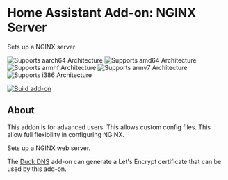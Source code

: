 # Home Assistant Add-on: NGINX Server

Sets up a NGINX server

![Supports aarch64 Architecture][aarch64-shield] ![Supports amd64 Architecture][amd64-shield] ![Supports armhf Architecture][armhf-shield] ![Supports armv7 Architecture][armv7-shield] ![Supports i386 Architecture][i386-shield]

[![Build add-on](https://github.com/bogusfocused/home-assistant-addons/actions/workflows/builder.yml/badge.svg)](https://github.com/bogusfocused/home-assistant-addons/actions/workflows/builder.yml)

## About

This addon is for advanced users. This allows custom config files. This allow full flexibility in configuring NGINX.

Sets up a NGINX web server.

The [Duck DNS](https://github.com/home-assistant/hassio-addons/tree/master/duckdns) add-on can generate a Let's Encrypt certificate that can be used by this add-on.

[aarch64-shield]: https://img.shields.io/badge/aarch64-yes-green.svg
[amd64-shield]: https://img.shields.io/badge/amd64-yes-green.svg
[armhf-shield]: https://img.shields.io/badge/armhf-yes-green.svg
[armv7-shield]: https://img.shields.io/badge/armv7-yes-green.svg
[i386-shield]: https://img.shields.io/badge/i386-yes-green.svg
